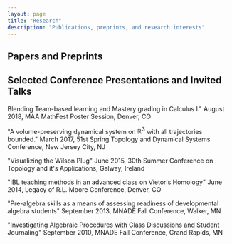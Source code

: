 ```yaml
---
layout: page
title: "Research"
description: "Publications, preprints, and research interests"
---
```


## Papers and Preprints



## Selected Conference Presentations and Invited Talks

Blending Team-based learning and Mastery grading in Calculus I." August 2018, MAA MathFest Poster Session, Denver, CO

"A volume-preserving dynamical system on $\mathbb{R}^3$ with all trajectories bounded." March 2017, 51st Spring Topology and Dynamical Systems Conference, New Jersey City, NJ

"Visualizing the Wilson Plug" June 2015, 30th Summer Conference on Topology and it's Applications, Galway, Ireland

"IBL teaching methods in an advanced class on Vietoris Homology" June 2014, Legacy of R.L. Moore Conference, Denver, CO

"Pre-algebra skills as a means of assessing readiness of developmental algebra students" September 2013, MNADE Fall Conference, Walker, MN

"Investigating Algebraic Procedures with Class Discussions and Student Journaling" September 2010, MNADE Fall Conference, Grand Rapids, MN

